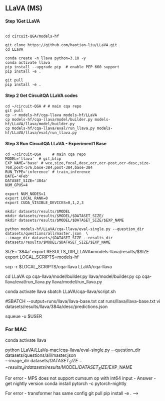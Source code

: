 ## LLaVA (MS)

#### Step 1Get LLaVA
```

cd circuit-QGA/models-hf

git clone https://github.com/haotian-liu/LLaVA.git
cd LLaVA

conda create -n llava python=3.10 -y
conda activate llava
pip install --upgrade pip  # enable PEP 660 support
pip install -e . 

git pull
pip install -e .

```

#### Step 2 Get CircuitQA LLaVA codes
```
cd ~/circuit-QGA # # main cqa repo 
git pull
cp -r models-hf/cqa-llava models-hf/LLaVA
cp models-hf/cqa-llava/model/builder.py models-hf/LLaVA/llava/model/builder.py
cp models-hf/cqa-llava/eval/run_llava.py models-hf/LLaVA/llava/eval/run_llava.py
```


#### Step 3  Run CircuitQA LLaVA - Experiment1 Base
```
cd ~/circuit-QGA     # main cqa repo 
MODEL='llava'  # git,blip
EXP_NAME='base' # wce,size,focal,desc,ocr,ocr-post,ocr-desc,size-768,post-576,base-384,post-384,base-384
RUN_TYPE='inference' # train,inference
DATE='4Feb'
DATASET_SIZE='384a'
NUM_GPUS=4

export NUM_NODES=1
export LOCAL_RANK=0
export CUDA_VISIBLE_DEVICES=0,1,2,3

mkdir datasets/results/$MODEL
mkdir datasets/results/$MODEL/$DATASET_SIZE/
mkdir datasets/results/$MODEL/$DATASET_SIZE/$EXP_NAME

python models-hf/LLaVA/cqa-llava/eval-single.py --question_dir datasets/questions/all/master.json  \
--image_dir datasets/$DATASET_SIZE --results_dir datasets/results/$MODEL/$DATASET_SIZE/$EXP_NAME
```


SIZE='384a'
export RESULTS_DIR_LLAVA=models-llava/results/$SIZE
export LOCAL_SCRIPTS=models-hf


scp -r $LOCAL_SCRIPTS/cqa-llava LLaVA/cqa-llava


cd LLaVA
cp cqa-llava/model/builder.py llava/model/builder.py
cp cqa-llava/eval/run_llava.py llava/model/run_llava.py 


conda activate llava
sbatch LLaVA/cqa-llava/script.sh


#SBATCH --output=runs/llava/llava-base.txt
cat runs/llava/llava-base.txt
vi datasets/results/llava/384a/desc/predictions.json



squeue -u $USER

### For MAC
conda activate llava

python LLaVA/LLaVa-mac/cqa-llava/eval-single.py --question_dir datasets/questions/all/master.json \
--image_dir datasets/$DATASET_SIZE --results_dir datasets/results/$MODEL/$DATASET_SIZE/$EXP_NAME

For error - MPS does not support cumsum op with int64 input - Answer - get nightly version
conda install pytorch -c pytorch-nightly

For error - transformer has same config
git pull
pip install -e .  -->